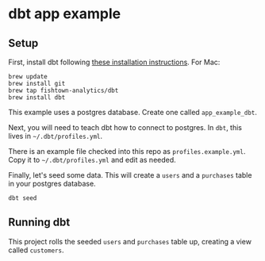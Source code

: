 # dbt app example

## Setup

First, install dbt following [these installation instructions](https://docs.getdbt.com/dbt-cli/installation).
For Mac:
```
brew update
brew install git
brew tap fishtown-analytics/dbt
brew install dbt
```

This example uses a postgres database. Create one called `app_example_dbt`.

Next, you will need to teach dbt how to connect to postgres.
In `dbt`, this lives in `~/.dbt/profiles.yml`.

There is an example file checked into this repo as `profiles.example.yml`. Copy it to `~/.dbt/profiles.yml` and edit as needed.

Finally, let's seed some data. This will create a `users` and a `purchases` table in your postgres database.
```
dbt seed
```

## Running dbt

This project rolls the seeded `users` and `purchases` table up, creating a view called `customers`.
